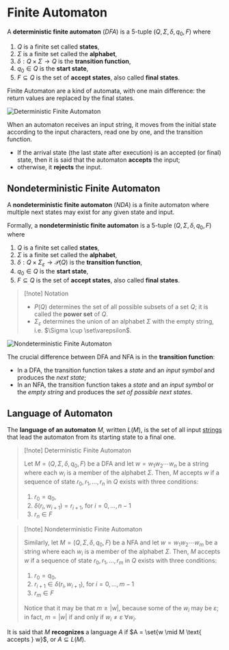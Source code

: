 # Finite Automaton

A **deterministic finite automaton** (*DFA*) is a 5-tuple $(Q, \Sigma, \delta, q_0, F)$ where

1. $Q$ is a finite set called **states**,
2. $\Sigma$ is a finite set called the **alphabet**,
3. $\delta : Q \times \Sigma \rightarrow Q$ is the **transition function**,
4. $q_0 \in Q$ is the **start state**,
5. $F \subseteq Q$ is the set of **accept states**, also called **final states**.

Finite Automaton are a kind of automata, with one main difference: the return values are replaced by the final states.

![Deterministic Finite Automaton](?TK)

When an automaton receives an input string, it moves from the initial state according to the input characters, read one by one, and the transition function.

- If the arrival state (the last state after execution) is an accepted (or final) state, then it is said that the automaton **accepts** the input;
- otherwise, it **rejects** the input.

## Nondeterministic Finite Automaton

A **nondeterministic finite automaton** (*NDA*) is a finite automaton where multiple next states may exist for any given state and input.

Formally, a **nondeterministic finite automaton** is a 5-tuple $(Q, \Sigma, \delta, q_0, F)$ where

1. $Q$ is a finite set called **states**,
2. $\Sigma$ is a finite set called the **alphabet**,
3. $\delta : Q \times \Sigma_\varepsilon \rightarrow \mathcal P(Q)$ is the **transition function**,
4. $q_0 \in Q$ is the **start state**,
5. $F \subseteq Q$ is the set of **accept states**, also called **final states**.

> [!note] Notation
> 
> - $P(Q)$ determines the set of all possible subsets of a set $Q$; it is called the **power set** of $Q$.
> - $\Sigma_\varepsilon$ determines the union of an alphabet $\Sigma$ with the empty string, i.e. $\Sigma \cup \set\varepsilon$.

![Nondeterministic Finite Automaton](?TK)

The crucial difference between DFA and NFA is in the **transition function**:
- In a DFA, the transition function takes a *state* and an *input symbol* and produces the *next state*;
- In an NFA, the transition function takes a *state* and an *input symbol* or the *empty string* and produces the *set of possible next states*.

## Language of Automaton

The **language of an automaton** $M$, written $L(M)$, is the set of all input [strings](Foundations%20of%20Computer%20Science/Languages/Strings.md) that lead the automaton from its starting state to a final one.

> [!note] Deterministic Finite Automaton
> 
> Let $M = (Q, \Sigma, \delta, q_0, F)$ be a DFA and let $w = w_1 w_2 \cdots w_n$ be a string where each $w_i$ is a member of the alphabet $\Sigma$. Then, $M$ accepts $w$ if a sequence of state $r_0, r_1, \ldots, r_n$ in $Q$ exists with three conditions:
> 
> 1. $r_0 = q_0$,
> 2. $\delta(r_i, w_{i+1}) = r_{i+1}, \ \text{for } i = 0, \ldots, n-1$
> 3. $r_n \in F$

> [!note] Nondeterministic Finite Automaton
> 
> Similarly, let $M = (Q, \Sigma, \delta, q_0, F)$ be a NFA and let $w = w_1 w_2 \cdots w_m$ be a string where each $w_i$ is a member of the alphabet $\Sigma$. Then, $M$ accepts $w$ if a sequence of state $r_0, r_1, \ldots, r_m$ in $Q$ exists with three conditions:
> 
> 1. $r_0 = q_0$,
> 2. $r_{i+1} \in \delta(r_i, w_{i+1}), \ \text{for } i = 0, \ldots, m-1$
> 3. $r_m \in F$
> 
> Notice that it may be that $m \ge |w|$, because some of the $w_i$ may be $\varepsilon$; in fact, $m = |w|$ if and only if $w_i \neq \varepsilon \ \forall w_i$.

It is said that $M$ **recognizes** a language $A$ if $A = \set{w \mid M \text{ accepts } w}$, or $A \subseteq L(M)$.

##